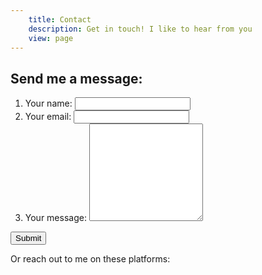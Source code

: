 ```yaml
---
	title: Contact
	description: Get in touch! I like to hear from you
	view: page
---
```

## Send me a message:

<form class="contact__form" action="https://petergoes-backend-app.herokuapp.com/contactform" method="POST">
	<ol>
		<li class="contact__form__element">
			<label class="contact__form__label" for="name">Your name:</label>
			<input class="contact__form__input" type="text" name="name" required />
		</li>
		<li class="contact__form__element">
			<label class="contact__form__label" name="email">Your email:</label>
			<input class="contact__form__input" type="email" name="email" required />
		</li>
		<li class="contact__form__element">
			<label class="contact__form__label" for="message">Your message:</label>
			<textarea class="contact__form__input" name="message" rows="10" required></textarea>
		</li>
	</ol>
	<input type="hidden" name="confirmemail" />
	<button class="contact__form__submit">Submit</button>
</form>

Or reach out to me on these platforms:
